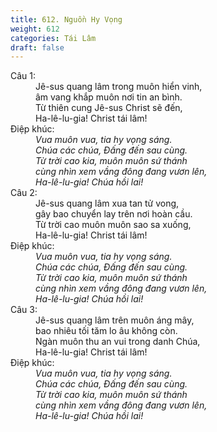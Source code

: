 ```yaml
---
title: 612. Nguồn Hy Vọng
weight: 612
categories: Tái Lâm
draft: false
---
```

<dl><dt>Câu 1:</dt><dd data-verse="1">Jê-sus quang lâm trong muôn hiển vinh, <br/>âm vang khắp muôn nơi tin an bình. <br/>Từ thiên cung Jê-sus Christ sẽ đến, <br/>Ha-lê-lu-gia! Christ tái lâm! </dd><dt>Điệp khúc:</dt><dd data-chorus="1"><em>Vua muôn vua, tia hy vọng sáng. <br/>Chúa các chúa, Đấng đến sau cùng. <br/>Từ trời cao kia, muôn muôn sứ thánh <br/>cùng nhìn xem vầng đông đang vươn lên, <br/>Ha-lê-lu-gia! Chúa hồi lai! </em></dd><dt>Câu 2:</dt><dd data-verse="2">Jê-sus quang lâm xua tan tử vong, <br/>gây bao chuyển lay trên nơi hoàn cầu. <br/>Từ trời cao muôn muôn sao sa xuống, <br/>Ha-lê-lu-gia! Christ tái lâm! </dd><dt>Điệp khúc:</dt><dd data-chorus="1"><em>Vua muôn vua, tia hy vọng sáng. <br/>Chúa các chúa, Đấng đến sau cùng. <br/>Từ trời cao kia, muôn muôn sứ thánh <br/>cùng nhìn xem vầng đông đang vươn lên, <br/>Ha-lê-lu-gia! Chúa hồi lai! </em></dd><dt>Câu 3:</dt><dd data-verse="3">Jê-sus quang lâm trên muôn áng mây, <br/>bao nhiêu tối tăm lo âu không còn. <br/>Ngàn muôn thu an vui trong danh Chúa, <br/>Ha-lê-lu-gia! Christ tái lâm! </dd><dt>Điệp khúc:</dt><dd data-chorus="1"><em>Vua muôn vua, tia hy vọng sáng. <br/>Chúa các chúa, Đấng đến sau cùng. <br/>Từ trời cao kia, muôn muôn sứ thánh <br/>cùng nhìn xem vầng đông đang vươn lên, <br/>Ha-lê-lu-gia! Chúa hồi lai! </em></dd></dl>